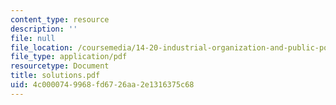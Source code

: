 ```yaml
---
content_type: resource
description: ''
file: null
file_location: /coursemedia/14-20-industrial-organization-and-public-policy-spring-2003/4c0000749968fd6726aa2e1316375c68_solutions.pdf
file_type: application/pdf
resourcetype: Document
title: solutions.pdf
uid: 4c000074-9968-fd67-26aa-2e1316375c68
---
```


